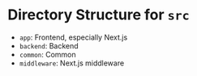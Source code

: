 # Directory Structure for `src`

- `app`: Frontend, especially Next.js
- `backend`: Backend
- `common`: Common
- `middleware`: Next.js middleware
